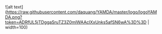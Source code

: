 ![alt text](https://raw.githubusercontent.com/daquang/YAMDA/master/logo/logoYAMDA.png?token=ADRfUL5jTDggaSruTZ3Z0mIWAAclXxUnks5afSN6wA%3D%3D | width=100)

